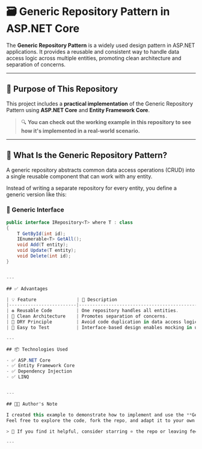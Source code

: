 # 🗃️ Generic Repository Pattern in ASP.NET Core

The **Generic Repository Pattern** is a widely used design pattern in ASP.NET applications. It provides a reusable and consistent way to handle data access logic across multiple entities, promoting clean architecture and separation of concerns.

---

## 🎯 Purpose of This Repository

This project includes a **practical implementation** of the Generic Repository Pattern using **ASP.NET Core** and **Entity Framework Core**.

> 🔍 **You can check out the working example in this repository to see how it's implemented in a real-world scenario.**

---

## 🧱 What Is the Generic Repository Pattern?

A generic repository abstracts common data access operations (CRUD) into a single reusable component that can work with any entity.

Instead of writing a separate repository for every entity, you define a generic version like this:

### 🧩 Generic Interface

```csharp
public interface IRepository<T> where T : class
{
    T GetById(int id);
    IEnumerable<T> GetAll();
    void Add(T entity);
    void Update(T entity);
    void Delete(int id);
}


---

## ✅ Advantages

| 💡 Feature               | 📌 Description                                           |
|-------------------------|----------------------------------------------------------|
| ♻️ Reusable Code         | One repository handles all entities.                    |
| 🧼 Clean Architecture    | Promotes separation of concerns.                        |
| 🔄 DRY Principle         | Avoid code duplication in data access logic.           |
| 🧪 Easy to Test          | Interface-based design enables mocking in unit tests.  |

---

## 📦 Technologies Used

- ✅ ASP.NET Core
- ✅ Entity Framework Core
- ✅ Dependency Injection
- ✅ LINQ


---

## 👨‍💻 Author's Note

I created this example to demonstrate how to implement and use the **Generic Repository Pattern** effectively in ASP.NET Core projects.  
Feel free to explore the code, fork the repo, and adapt it to your own applications.

> 💬 If you find it helpful, consider starring ⭐ the repo or leaving feedback!

---

